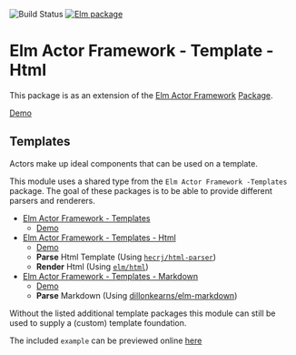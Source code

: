 ![Build Status](https://github.com/bellroy/elm-actor-framework-template-html/workflows/Continuous%20Integration/badge.svg) [![Elm package](https://img.shields.io/elm-package/v/bellroy/elm-actor-framework-template-html.svg)](https://package.elm-lang.org/packages/bellroy/elm-actor-framework-template-html/latest/)

# Elm Actor Framework - Template - Html

This package is as an extension of the [Elm Actor Framework](https://github.com/bellroy/elm-actor-framework) [Package](https://package.elm-lang.org/packages/bellroy/elm-actor-framework/latest).

[Demo](https://bellroy.github.io/elm-actor-framework-html)

## Templates

Actors make up ideal components that can be used on a template.

This module uses a shared type from the `Elm Actor Framework -Templates` package.
The goal of these packages is to be able to provide different parsers and renderers.

- [Elm Actor Framework - Templates](https://github.com/bellroy/elm-actor-framework-template)
  - [Demo](https://bellroy.github.io/elm-actor-framework)
- [Elm Actor Framework - Templates - Html](https://github.com/bellroy/elm-actor-framework-template-html)
  - [Demo](https://bellroy.github.io/elm-actor-framework-template-html)
  - **Parse** Html Template (Using [`hecrj/html-parser`](https://github.com/hecrj/html-parser))
  - **Render** Html (Using [`elm/html`](https://github.com/elm/html))
- [Elm Actor Framework - Templates - Markdown](https://github.com/bellroy/elm-actor-framework-template-markdown)
  - [Demo](https://bellroy.github.io/elm-actor-framework-template-markdown)
  - **Parse** Markdown (Using [dillonkearns/elm-markdown](https://github.com/dillonkearns/elm-markdown))

Without the listed additional template packages this module can still be used to
supply a (custom) template foundation.

The included `example` can be previewed online [here](https://bellroy.github.io/elm-actor-framework)
